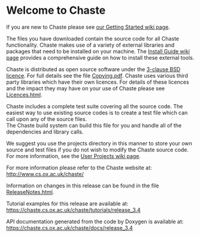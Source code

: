 # Welcome to Chaste 

If you are new to Chaste please see [our Getting Started wiki page](https://chaste.cs.ox.ac.uk/trac/wiki/GettingStarted).

The files you have downloaded contain the source code for all Chaste functionality. 
Chaste makes use of a variety of external libraries and packages that need to be installed on your machine. 
The [Install Guide wiki page](https://chaste.cs.ox.ac.uk/trac/wiki/InstallGuides/InstallGuide) 
provides a comprehensive guide on how to install these external tools.

Chaste is distributed as open source software under the [3-clause BSD licence](https://opensource.org/licenses/BSD-3-Clause). 
For full details see the file [Copying.pdf](docs/Copying.pdf).
Chaste uses various third party libraries which have their own licences. 
For details of these licences and the impact they may have on your use of 
Chaste please see [Licences.html](docs/Licences.html).

Chaste includes a complete test suite covering all the source code. 
The easiest way to use existing source codes is to create a test file 
which can call upon any of the source files.  
The Chaste build system can build this file for you and handle 
all of the dependencies and library calls.

We suggest you use the projects directory in this manner to store your own 
source and test files if you do not wish to modify the Chaste source code. 
For more information, see the [User Projects wiki page](https://chaste.cs.ox.ac.uk/trac/wiki/ChasteGuides/UserProjects).

For more information please refer to the Chaste website at: http://www.cs.ox.ac.uk/chaste/

Information on changes in this release can be found in the file
[ReleaseNotes.html](docs/ReleaseNotes.html).

Tutorial examples for this release are available at:
https://chaste.cs.ox.ac.uk/chaste/tutorials/release_3.4

API documentation generated from the code by Doxygen is available at:
https://chaste.cs.ox.ac.uk/chaste/docs/release_3.4

